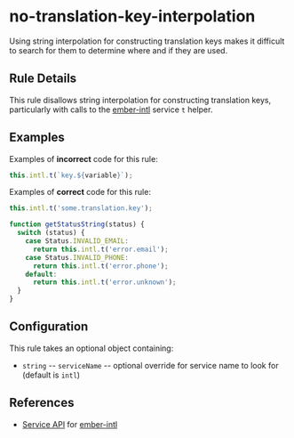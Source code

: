# no-translation-key-interpolation

Using string interpolation for constructing translation keys makes it difficult to search for them to determine where and if they are used.

## Rule Details

This rule disallows string interpolation for constructing translation keys, particularly with calls to the [ember-intl] service `t` helper.

## Examples

Examples of **incorrect** code for this rule:

```js
this.intl.t(`key.${variable}`);
```

Examples of **correct** code for this rule:

```js
this.intl.t('some.translation.key');
```

```js
function getStatusString(status) {
  switch (status) {
    case Status.INVALID_EMAIL:
      return this.intl.t('error.email');
    case Status.INVALID_PHONE:
      return this.intl.t('error.phone');
    default:
      return this.intl.t('error.unknown');
  }
}
```

## Configuration

This rule takes an optional object containing:

* `string` -- `serviceName` -- optional override for service name to look for (default is `intl`)

## References

* [Service API](https://ember-intl.github.io/ember-intl/versions/v4.0.0/docs/guide/ember-service-api) for [ember-intl]

[ember-intl]: https://github.com/ember-intl/ember-intl
